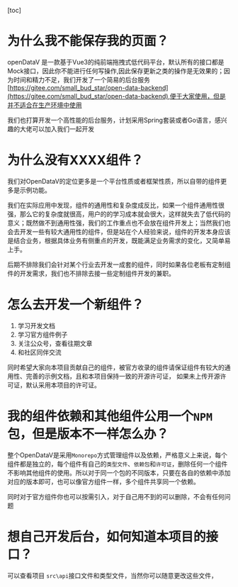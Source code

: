[toc]


# 为什么我不能保存我的页面？

openDataV 是一款基于Vue3的纯前端拖拽式低代码平台，默认所有的接口都是Mock接口，因此你不能进行任何写操作,因此保存更新之类的操作是无效果的；因为时间和精力不足，我们开发了一个简易的后台服务[https://gitee.com/small_bud_star/open-data-backend](https://gitee.com/small_bud_star/open-data-backend),便于大家使用，但是并不适合在生产环境中使用

我们也打算开发一个高性能的后台服务，计划采用Spring套装或者Go语言，感兴趣的大佬可以加入我们一起开发

# 为什么没有XXXX组件？

我们对OpenDataV的定位更多是一个平台性质或者框架性质，所以自带的组件更多是示例功能。

我们在实际应用中发现，组件的通用性和复杂度成反比，如果一个组件通用性很强，那么它的复杂度就很高，用户的的学习成本就会很大，这样就失去了低代码的意义；既然做不到通用性强，我们的工作重点也不会放在组件开发上；当然我们也会去开发一些有较大通用性的组件，但是站在个人经验来说，组件的开发本身应该是结合业务，根据具体业务有侧重点的开发，既能满足业务需求的变化，又简单易上手。

后期不排除我们会针对某个行业去开发一成套的组件，同时如果各位老板有定制组件的开发需求，我们也不排除去接一些定制组件开发的兼职。

# 怎么去开发一个新组件？

1. 学习开发文档
2. 学习官方组件例子
3. 关注公众号，查看往期文章
4. 和社区同伴交流

同时希望大家向本项目贡献自己的组件，被官方收录的组件请保证组件有较大的通用性、完善的示例文档，且和本项目保持一致的开源许可证， 如果未上传开源许可证，默认采用本项目的许可证。


# 我的组件依赖和其他组件公用一个`NPM`包，但是版本不一样怎么办？

整个OpenDataV是采用`Monorepo`方式管理组件以及依赖，严格意义上来说，每个组件都是独立的，每个组件有自己的`类型文件`、`依赖包`和`许可证`，删除任何一个组件不影响其他组件的使用。所以对于同一个包的不同版本，只要在各自的依赖中添加对应的版本即可，也可以像官方组件一样，多个组件共享同一个依赖。

同时对于官方组件你也可以按需引入，对于自己用不到的可以删除，不会有任何问题

# 想自己开发后台，如何知道本项目的接口？

可以查看项目 `src\api`接口文件和类型文件，当然你可以随意更改这些文件，




